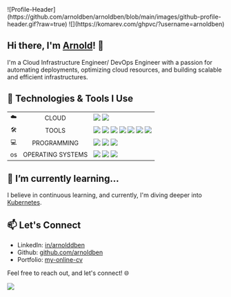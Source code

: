 <div bgcolor='dark'>
  ![Profile-Header](https://github.com/arnoldben/arnoldben/blob/main/images/github-profile-header.gif?raw=true)
  ![](https://komarev.com/ghpvc/?username=arnoldben)

  ## Hi there, I'm [Arnold](https://arnoldben.github.io/my-online-cv)! 👋

  I'm a Cloud Infrastructure Engineer/ DevOps Engineer with a passion for automating deployments, optimizing cloud resources, and building scalable and efficient infrastructures. 
  <!-- My journey in the tech world has been exciting, and I love tackling challenges that come my way. -->

  ## 🔧 Technologies & Tools I Use

  <table>
  <!-- AWS, Azure -->
    <tr>
      <td align="center">☁️</td>
      <td align="center">CLOUD</td>
      <td align="left">
          <a href="https://aws.amazon.com/"><img height=40 src="https://www.nginx.com/wp-content/uploads/2017/11/aws-logo-white.svg"/></a> 
          <a href="https://azure.microsoft.com/"><img height=40 src="https://cdn.jsdelivr.net/gh/devicons/devicon/icons/azure/azure-original.svg"/></th></a>
    </td>
  <!-- Terraform, Ansible, Docker, Jenkins, GitHub, Git, VSCode -->
    <tr>
      <td align="center">🛠</td>
      <td align="center">TOOLS</td>
      <td align="left">
          <a href="https://www.terraform.io/"><img height=40 src="https://cdn.jsdelivr.net/gh/devicons/devicon/icons/terraform/terraform-original.svg"/></a>
          <a href="https://www.ansible.com/"><img height=40 src="https://cdn.jsdelivr.net/gh/devicons/devicon/icons/ansible/ansible-original.svg"/></a>
          <a href="https://www.docker.com/"><img height=40 src="https://cdn.jsdelivr.net/gh/devicons/devicon/icons/docker/docker-original.svg"/></a>
          <a href="https://www.jenkins.io/"><img height=40 src="https://cdn.jsdelivr.net/gh/devicons/devicon/icons/jenkins/jenkins-original.svg"/></a>
          <a href="https://github.com/"><img height=40 src="https://cdn.jsdelivr.net/gh/devicons/devicon/icons/github/github-original.svg"/></a>
          <a href="https://git-scm.com/"><img height=40 src="https://cdn.jsdelivr.net/gh/devicons/devicon/icons/git/git-original.svg"/></a>
          <a href="https://code.visualstudio.com/"><img height=40 src="https://cdn.jsdelivr.net/gh/devicons/devicon/icons/vscode/vscode-original.svg"/></a>
      </td>
    </tr>
  <!-- Python, Bash, PowerShell -->
    <tr>
      <td align="center">💻</td>
      <td align="center">PROGRAMMING</td>
      <td align="left">
          <a href="https://www.python.org/"><img height=40 src="https://cdn.jsdelivr.net/gh/devicons/devicon/icons/python/python-original.svg"/></a>
          <a href="https://www.gnu.org/software/bash/"><img height=40 src="https://cdn.jsdelivr.net/gh/devicons/devicon/icons/bash/bash-original.svg"/></a>
          <a href="https://learn.microsoft.com/en-us/powershell/"><img height=40 src="https://upload.wikimedia.org/wikipedia/commons/2/2f/PowerShell_5.0_icon.png"/></a>
      </td>
    </tr>
  <!-- Windows, Linux -->
    <tr>
      <td align="center">os</td>
      <td align="center">OPERATING SYSTEMS</td>
      <td align="left">
          <a href="https://www.microsoft.com/"><img height=40 src="https://cdn.jsdelivr.net/gh/devicons/devicon/icons/windows8/windows8-original.svg"/></a>
          <a href=""><img height=40 src="https://cdn.jsdelivr.net/gh/devicons/devicon/icons/linux/linux-original.svg"/></a>
          <a href="https://www.redhat.com/"><img height=40 src="https://cdn.jsdelivr.net/gh/devicons/devicon/icons/redhat/redhat-original.svg"/></a>        
      </td>
    </tr>
  </table>

  ## 🌱 I’m currently learning...

  I believe in continuous learning, and currently, I'm diving deeper into [Kubernetes](https://kubernetes.io/).

  ## 📫 Let's Connect

  - LinkedIn: [in/arnolddben](https://www.linkedin.com/in/arnolddben)
  - Github: [github.com/arnoldben](https://github.com/arnoldben)
  - Portfolio: [my-online-cv](https://arnoldben.github.io/my-online-cv)

  Feel free to reach out, and let's connect! 🌐

  <!-- <img src="https://github-readme-stats.vercel.app/api/top-langs?username=arnoldben"/>
  <img src="https://github-readme-stats.vercel.app/api/top-langs?username=arnoldben"/> -->
  <img src="https://github-readme-streak-stats.herokuapp.com/?user=arnoldben&theme=dark"/>
  <!-- <img align="left" src="https://github-readme-stats.vercel.app/api/top-langs?username=arnoldben&show_icons=true&locale=en&layout=compact&theme=dark" alt="arnoldben" /> -->

</div>